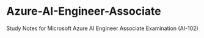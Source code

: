 # Azure-AI-Engineer-Associate
Study Notes for Microsoft Azure AI Engineer Associate Examination (AI-102)
